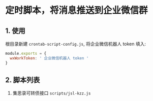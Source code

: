# 定时脚本，将消息推送到企业微信群

## 1. 使用

根目录新建 `crontab-script-config.js`, 将企业微信机器人 token 填入:  

```js
module.exports = {
  wxWorkToken: ' 企业微信机器人 token '
}
```

## 2. 脚本列表
1. 集思录可转债接口 `scripts/jsl-kzz.js`
